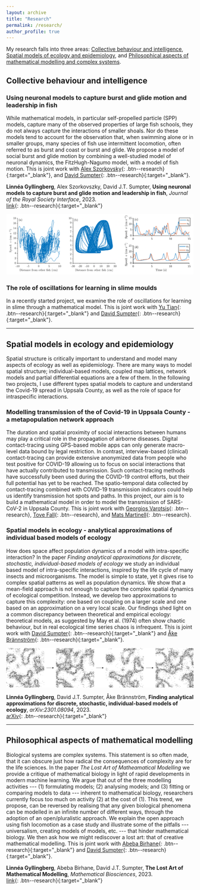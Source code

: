 ```yaml
---
layout: archive
title: "Research"
permalink: /research/
author_profile: true
---
```


My research falls into three areas: [Collective behaviour and intelligence](#collective-behaviour-and-intelligence), [Spatial models of ecology and epidemiology](#spatial-models-in-ecology-and-epidemiology), and [Philosophical aspects of mathematical modelling and complex systems](#philosophical-aspects-of-mathematical-modelling).


## Collective behaviour and intelligence


### Using neuronal models to capture burst and glide motion and leadership in fish

While mathematical models, in particular self-propelled particle (SPP) models, capture many of the observed properties of large fish schools, they do not always capture the interactions of smaller shoals. Nor do these models tend to account for the observation that, when swimming alone or in smaller groups, many species of fish use intermittent locomotion, often referred to as burst and coast or burst and glide. We propose a model of social burst and glide motion by combining a well-studied model of neuronal dynamics, the FitzHugh-Nagumo model, with a model of fish motion. 
This is joint work with [Alex Szorkovsky](https://www.uio.no/ritmo/english/people/postdoctoral-fellows/alexansz/){: .btn--research}{:target="_blank"}, and  [David Sumpter](https://www.katalog.uu.se/profile/?id=N7-525){: .btn--research}{:target="_blank"}.


**Linnéa Gyllingberg**, Alex Szorkovszky, David J.T. Sumpter,
**Using neuronal models to capture burst and glide motion and leadership in fish**,
*Journal of the Royal Society Interface*,
2023.\
[link](https://royalsocietypublishing.org/doi/10.1098/rsif.2023.0212){: .btn--research}{:target="_blank"}




[comment]: # (We begin by showing that the model can capture the motion of a single fish swimming down a channel. By then extending to a two fish model, where visual stimuli of the position of the other fish affects the internal burst or glide state of the fish, we find that our model captures a rich set of swimming dynamics found in many species of fish. These include: leader-follower behaviour; periodic changes in leadership; apparently random i.e. chaotic leadership change; and pendulum-like tit-for-tat turn taking. Unlike SPP models, which assume that fish move at a constant speed, the model produces realistic motion of individual fish. Moreover, unlike previous studies where a random component is used for leadership switching to occur, we show that leadership switching, both periodic and chaotic, can be the result of a deterministic interaction.  We give several empirically testable predictions on how fish interact and discuss our results in light of recently established correlations between fish locomotion and brain activity.)

![](/images/fishdynamics.png)

### The role of oscillations for learning in slime moulds
In a recently started project, we examine the role of oscillations for learning in slime through a mathematical model. 
This is joint work with [Yu Tian]( https://ytian.netlify.app/){: .btn--research}{:target="_blank"} and [David Sumpter](https://www.katalog.uu.se/profile/?id=N7-525){: .btn--research}{:target="_blank"}.


---

## Spatial models in ecology and epidemiology 
Spatial structure is critically important to understand and model many aspects of ecology as well as epidemiology. There are many ways to model spatial structure; individual-based models, coupled map lattices, network models and partial differential equations are a few of them. In the following two projects, I use different types spatial models to capture and understand the Covid-19 spread in Uppsala County, as well as the role of space for intraspecific interactions.

[comment]: # (In the following research projects I use spatial mathematical models to gain understanding)

### Modelling transmission of the of Covid-19 in Uppsala County - a metapopulation network approach
The duration and spatial proximity of social interactions between humans may play a critical role in the propagation of airborne diseases. Digital contact-tracing using GPS-based mobile apps can only generate macro-level data bound by legal restriction. In contrast, interview-based (clinical) contact-tracing can provide extensive anonymized data from people who test positive for COVID-19 allowing us to focus on social interactions that have actually contributed to transmission. Such contact-tracing methods have successfully been used during the COVID-19 control efforts, but their full potential has yet to be reached. The spatio-temporal data collected by contact-tracing combined with COVID-19 transmission indicators could help us identify transmission hot spots and paths. In this project, our aim is to build a mathematical model in order to model the transmission of SARS-CoV-2 in Uppsala County. 
This is joint work with [Georgios Varotsis](https://www.katalog.uu.se/empinfo/?id=N20-1960){: .btn--research}, [Tove Fall](http://tovefall.se/){: .btn--research}, and [Mats Martinell](https://www.katalog.uu.se/empinfo/?id=N9-642){: .btn--research}.


### Spatial models in ecology - analytical approximations of individual based models of ecology

How does space affect population dynamics of a model with intra-specific interaction? In the paper *Finding analytical approximations for discrete, stochastic, individual-based models of ecology* we study an individual based model of intra-specific interactions, inspired by the life cycle of many insects and microorganisms. The model is simple to state, yet it gives rise to complex spatial patterns as well as population dynamics. We show that a mean-field approach is not enough to capture the complex spatial dynamics of ecological competition. Instead, we develop two approximations to capture this complexity: one based on coupling on a larger scale and one based on an approximation on a very local scale. Our findings shed light on a common discrepancy between theoretical and empirical ecology: theoretical models, as suggested by May et al. (1974) often show chaotic behaviour, but in real ecological time series chaos is infrequent. This is joint work with [David Sumpter](https://www.katalog.uu.se/profile/?id=N7-525){: .btn--research}{:target="_blank"} and [Åke Brännström](https://www.umu.se/en/staff/ake-brannstrom/){: .btn--research}{:target="_blank"}.

![](/images/approx_image.png)

**Linnéa Gyllingberg**, David J.T. Sumpter, Åke Brännström,
**Finding analytical approximations for discrete, stochastic, individual-based models of ecology**,
*arXiv:2301.08094*,
2023.\
[arXiv](https://arxiv.org/abs/2301.08094){: .btn--research}{:target="_blank"}


---

## Philosophical aspects of mathematical modelling
Biological systems are complex systems. This statement is so often made, that it can obscure just how radical the consequences of complexity are for the life sciences. In the paper *The Lost Art of Matheamatical Modelling* we provide a critique of mathematical biology in light of rapid developments in modern machine learning. We argue that out of the three modelling activities --- (1) formulating models; (2) analysing models; and (3) fitting or comparing models to data --- inherent to mathematical biology, researchers currently focus too much on activity (2) at the cost of (1). This trend, we propose, can be reversed by realising that any given biological phenomena can be modelled in an infinite number of different ways, through the adoption of an open/pluralistic approach. We explain the open approach using fish locomotion as a case study and illustrate some of the pitfalls --- universalism, creating models of models, etc. --- that hinder mathematical biology. We then ask how we might rediscover a lost art: that of creative mathematical modelling.  This is joint work with  [Abeba Birhane](https://abebabirhane.com/){: .btn--research}{:target="_blank"} and [David Sumpter](https://www.katalog.uu.se/profile/?id=N7-525){: .btn--research}{:target="_blank"}.

 **Linnéa Gyllingberg**, Abeba Birhane, David J.T. Sumpter,
**The Lost Art of Mathematical Modelling**,
*Mathematical Biosciences*,
2023.\
[link](https://doi.org/10.1016/j.mbs.2023.109033){: .btn--research}{:target="_blank"}
